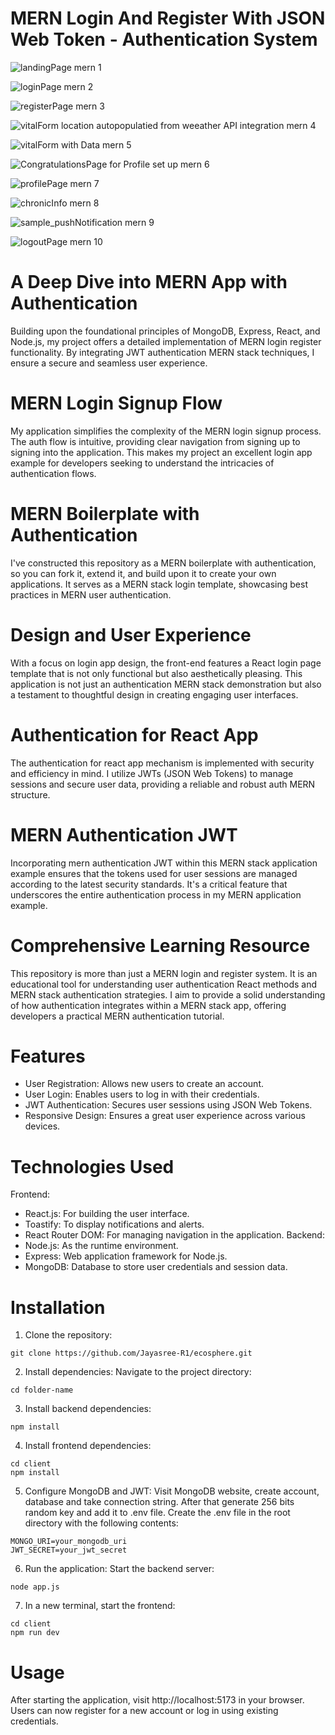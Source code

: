# MERN Login And Register With JSON Web Token - Authentication System

![landingPage  mern 1](https://github.com/Jayasree-R1/ecosphere/blob/master/client/src/assets/landingPage1.png)

![loginPage mern 2](https://github.com/Jayasree-R1/ecosphere/blob/master/client/src/assets/loginPage2.png)

![registerPage mern 3](https://github.com/Jayasree-R1/ecosphere/blob/master/client/src/assets/registerPage3.png)

![vitalForm location autopopulatied from weeather API integration mern 4](https://github.com/Jayasree-R1/ecosphere/blob/master/client/src/assets/vitalForm4.png)

![vitalForm with Data mern 5](https://github.com/Jayasree-R1/ecosphere/blob/master/client/src/assets/vitalFormData5.png)

![CongratulationsPage for Profile set up mern 6](https://github.com/Jayasree-R1/ecosphere/blob/master/client/src/assets/congratsPage6.png)

![profilePage mern 7](https://github.com/Jayasree-R1/ecosphere/blob/master/client/src/assets/profilePage7.png)

![chronicInfo mern 8](https://github.com/Jayasree-R1/ecosphere/blob/master/client/src/assets/chronicInfo8.png)

![sample_pushNotification mern 9](https://github.com/Jayasree-R1/ecosphere/blob/master/client/src/assets/pushNotification9.png)

![logoutPage mern 10](https://github.com/Jayasree-R1/ecosphere/blob/master/client/src/assets/logOutPage10.png)

# A Deep Dive into MERN App with Authentication
Building upon the foundational principles of MongoDB, Express, React, and Node.js, my project offers a detailed implementation of MERN login register functionality. 
By integrating JWT authentication MERN stack techniques, I ensure a secure and seamless user experience.

# MERN Login Signup Flow
My application simplifies the complexity of the MERN login signup process. The auth flow is intuitive, providing clear navigation from signing up to signing into the application. This makes my project an excellent login app example for developers seeking to 
understand the intricacies of authentication flows.

# MERN Boilerplate with Authentication
I've constructed this repository as a MERN boilerplate with authentication, so you can fork it, extend it, and build upon it to create your own applications. It serves as a MERN stack login template, showcasing best practices in MERN user authentication.

# Design and User Experience
With a focus on login app design, the front-end features a React login page template that is not only functional but also aesthetically pleasing. This application is not just an authentication MERN stack demonstration but also a testament to thoughtful design in creating engaging user interfaces.

# Authentication for React App
The authentication for react app mechanism is implemented with security and efficiency in mind. I utilize JWTs (JSON Web Tokens) to manage sessions and secure user data, providing a reliable and robust auth MERN structure.

# MERN Authentication JWT
Incorporating mern authentication JWT within this MERN stack application example ensures that the tokens used for user sessions are managed according to the latest security standards. It's a critical feature that underscores the entire authentication process in my MERN application example.

# Comprehensive Learning Resource
This repository is more than just a MERN login and register system. It is an educational tool for understanding user authentication React methods and MERN stack authentication strategies. I aim to provide a solid understanding of how authentication integrates within a MERN stack app, offering developers a practical MERN authentication tutorial.

# Features
- User Registration: Allows new users to create an account.
- User Login: Enables users to log in with their credentials.
- JWT Authentication: Secures user sessions using JSON Web Tokens.
- Responsive Design: Ensures a great user experience across various devices.

# Technologies Used
Frontend:
- React.js: For building the user interface.
- Toastify: To display notifications and alerts.
- React Router DOM: For managing navigation in the application.
Backend:
- Node.js: As the runtime environment.
- Express: Web application framework for Node.js.
- MongoDB: Database to store user credentials and session data.

# Installation
1. Clone the repository:

```
git clone https://github.com/Jayasree-R1/ecosphere.git
```

2. Install dependencies:
Navigate to the project directory:
```
cd folder-name
```

3. Install backend dependencies:
```
npm install
```

4. Install frontend dependencies:

```
cd client
npm install
```

5. Configure MongoDB and JWT:
Visit MongoDB website, create account, database and take connection string.
After that generate 256 bits random key and add it to .env file.
Create the .env file in the root directory with the following contents:
```
MONGO_URI=your_mongodb_uri
JWT_SECRET=your_jwt_secret
```

6. Run the application:
Start the backend server:
```
node app.js
```

7. In a new terminal, start the frontend:
```
cd client
npm run dev
```

# Usage
After starting the application, visit http://localhost:5173 in your browser. Users can now register for a new account or log in using existing credentials.
